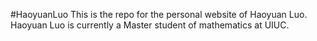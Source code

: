 #HaoyuanLuo
This is the repo for the personal website of Haoyuan Luo. 
Haoyuan Luo is currently a Master student of mathematics at UIUC. 
